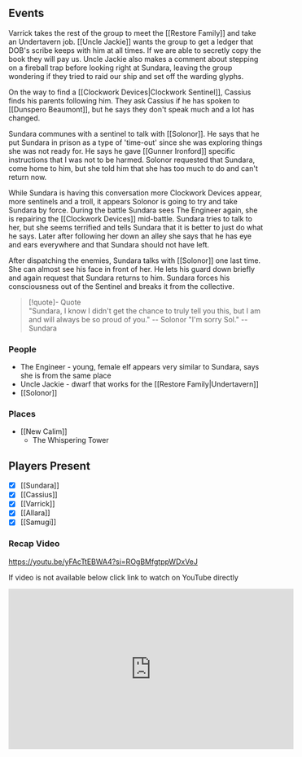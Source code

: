 ## Events
Varrick takes the rest of the group to meet the [[Restore Family]] and take an Undertavern job. [[Uncle Jackie]] wants the group to get a ledger that DOB's scribe keeps with him at all times. If we are able to secretly copy the book they will pay us. Uncle Jackie also makes a comment about stepping on a fireball trap before looking right at Sundara, leaving the group wondering if they tried to raid our ship and set off the warding glyphs.

On the way to find a [[Clockwork Devices|Clockwork Sentinel]], Cassius finds his parents following him. They ask Cassius if he has spoken to [[Dunspero Beaumont]], but he says they don't speak much and a lot has changed.

Sundara communes with a sentinel to talk with [[Solonor]]. He says that he put Sundara in prison as a type of 'time-out' since she was exploring things she was not ready for. He says he gave [[Gunner Ironford]] specific instructions that I was not to be harmed. Solonor requested that Sundara, come home to him, but she told him that she has too much to do and can't return now. 

While Sundara is having this conversation more Clockwork Devices appear, more sentinels and a troll, it appears Solonor is going to try and take Sundara by force. During the battle Sundara sees The Engineer again, she is repairing the [[Clockwork Devices]] mid-battle. Sundara tries to talk to her, but she seems terrified and tells Sundara that it is better to just do what he says. Later after following her down an alley she says that he has eye and ears everywhere and that Sundara should not have left.

After dispatching the enemies, Sundara talks with [[Solonor]] one last time. She can almost see his face in front of her. He lets his guard down briefly and again request that Sundara returns to him. Sundara forces his consciousness out of the Sentinel and breaks it from the collective.

> [!quote]- Quote  
> "Sundara, I know I didn't get the chance to truly tell you this, but I am and will always be so proud of you."
> -- Solonor
> "I'm sorry Sol."
> --Sundara


### People
- The Engineer - young, female elf appears very similar to Sundara, says she is from the same place
- Uncle Jackie - dwarf that works for the [[Restore Family|Undertavern]] 
- [[Solonor]] 

### Places 
- [[New Calim]] 
	- The Whispering Tower

## Players Present
- [x] [[Sundara]] 
- [x] [[Cassius]] 
- [x] [[Varrick]] 
- [x] [[Allara]] 
- [x] [[Samugi]] 

### Recap Video

https://youtu.be/yFAcTtEBWA4?si=ROgBMfgtppWDxVeJ

If video is not available below click link to watch on YouTube directly

<iframe width="560" height="315" src="https://www.youtube.com/embed/yFAcTtEBWA4?si=ynDMPTwAetE1yzt8" title="YouTube video player" frameborder="0" allow="accelerometer; autoplay; clipboard-write; encrypted-media; gyroscope; picture-in-picture; web-share" referrerpolicy="strict-origin-when-cross-origin" allowfullscreen></iframe>
